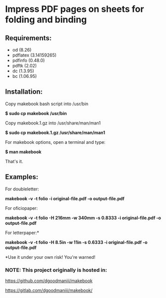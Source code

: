 # Impress PDF pages on sheets for folding and binding

## Requirements:

- od (8.26)
- pdflatex (3.14159265)
- pdfinfo (0.48.0)
- pdftk (2.02)
- dc (1.3.95)
- bc (1.06.95)

## Installation:

Copy makebook bash script into /usr/bin

**$ sudo cp makebook /usr/bin**

Copy makebook.1.gz into /usr/share/man/man1

**$ sudo cp makebook.1.gz /usr/share/man/man1**

For makebook options, open a terminal and type:

**$ man makebook**

That's it.

## Examples:

For doubleletter:

**makebook -v -t folio -i original-file.pdf -o output-file.pdf**

For oficiopaper:

**makebook -v -t folio -H 216mm -w 340mm -s 0.8333 -i original-file.pdf -o output-file.pdf**

For letterpaper:*

**makebook -v -t folio -H 8.5in -w 11in -s 0.6333 -i original-file.pdf -o output-file.pdf**

*Use it under your own risk! You're warned!

### NOTE: This project originally is hosted in:

https://github.com/dgoodmaniii/makebook

https://gitlab.com/dgoodmaniii/makebook/
